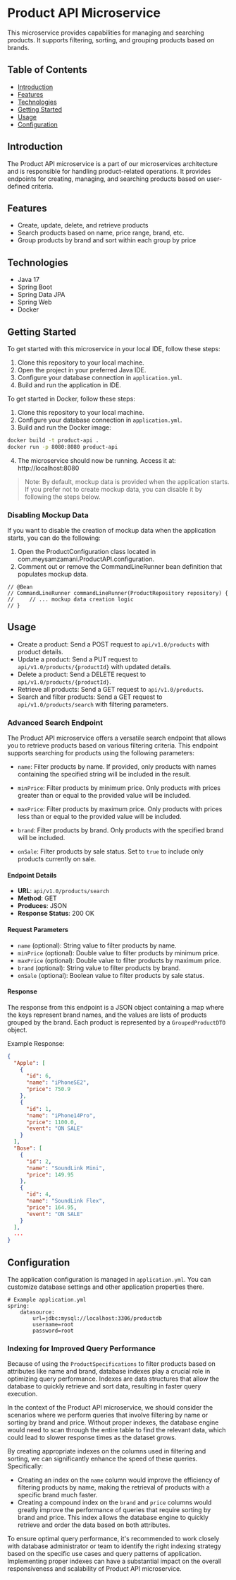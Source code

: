 # Product API Microservice

This microservice provides capabilities for managing and searching products. It supports filtering, sorting, and grouping products based on brands.

## Table of Contents

- [Introduction](#introduction)
- [Features](#features)
- [Technologies](#technologies)
- [Getting Started](#getting-started)
- [Usage](#usage)
- [Configuration](#configuration)

## Introduction

The Product API microservice is a part of our microservices architecture and is responsible for handling product-related operations. It provides endpoints for creating, managing, and searching products based on user-defined criteria.

## Features

- Create, update, delete, and retrieve products
- Search products based on name, price range, brand, etc.
- Group products by brand and sort within each group by price

## Technologies

- Java 17
- Spring Boot
- Spring Data JPA
- Spring Web
- Docker

## Getting Started

To get started with this microservice in your local IDE, follow these steps:

1. Clone this repository to your local machine.
2. Open the project in your preferred Java IDE.
3. Configure your database connection in `application.yml`.
4. Build and run the application in IDE.

To get started in Docker, follow these steps:

1. Clone this repository to your local machine.
2. Configure your database connection in `application.yml`.
3. Build and run the Docker image:

```sh
docker build -t product-api .
docker run -p 8080:8080 product-api
```
4. The microservice should now be running. Access it at: http://localhost:8080

> Note: By default, mockup data is provided when the application starts. If you prefer not to create mockup data, you can disable it by following the steps below.

### Disabling Mockup Data
If you want to disable the creation of mockup data when the application starts, you can do the following:

1. Open the ProductConfiguration class located in com.meysamzamani.ProductAPI.configuration.
2. Comment out or remove the CommandLineRunner bean definition that populates mockup data.

```
// @Bean
// CommandLineRunner commandLineRunner(ProductRepository repository) {
//     // ... mockup data creation logic
// }
```

## Usage

- Create a product: Send a POST request to `api/v1.0/products` with product details.
- Update a product: Send a PUT request to `api/v1.0/products/{productId}` with updated details.
- Delete a product: Send a DELETE request to `api/v1.0/products/{productId}`.
- Retrieve all products: Send a GET request to `api/v1.0/products`.
- Search and filter products: Send a GET request to `api/v1.0/products/search` with filtering parameters.

### Advanced Search Endpoint

The Product API microservice offers a versatile search endpoint that allows you to retrieve products based on various filtering criteria. This endpoint supports searching for products using the following parameters:

- `name`: Filter products by name. If provided, only products with names containing the specified string will be included in the result.

- `minPrice`: Filter products by minimum price. Only products with prices greater than or equal to the provided value will be included.

- `maxPrice`: Filter products by maximum price. Only products with prices less than or equal to the provided value will be included.

- `brand`: Filter products by brand. Only products with the specified brand will be included.

- `onSale`: Filter products by sale status. Set to `true` to include only products currently on sale.

#### Endpoint Details

- **URL**: `api/v1.0/products/search`
- **Method**: GET
- **Produces**: JSON
- **Response Status**: 200 OK

#### Request Parameters

- `name` (optional): String value to filter products by name.
- `minPrice` (optional): Double value to filter products by minimum price.
- `maxPrice` (optional): Double value to filter products by maximum price.
- `brand` (optional): String value to filter products by brand.
- `onSale` (optional): Boolean value to filter products by sale status.

#### Response

The response from this endpoint is a JSON object containing a map where the keys represent brand names, and the values are lists of products grouped by the brand. Each product is represented by a `GroupedProductDTO` object.

Example Response:

```json
{
  "Apple": [
    {
      "id": 6,
      "name": "iPhoneSE2",
      "price": 750.9
    },
    {
      "id": 1,
      "name": "iPhone14Pro",
      "price": 1100.0,
      "event": "ON SALE"
    }
  ],
  "Bose": [
    {
      "id": 2,
      "name": "SoundLink Mini",
      "price": 149.95
    },
    {
      "id": 4,
      "name": "SoundLink Flex",
      "price": 164.95,
      "event": "ON SALE"
    }
  ],
  ...
}
```

## Configuration

The application configuration is managed in `application.yml`. You can customize database settings and other application properties there.

```properties
# Example application.yml
spring:
    datasource:
        url=jdbc:mysql://localhost:3306/productdb
        username=root
        password=root
```
### Indexing for Improved Query Performance

Because of using the `ProductSpecifications` to filter products based on attributes like name and brand, database indexes play a crucial role in optimizing query performance. Indexes are data structures that allow the database to quickly retrieve and sort data, resulting in faster query execution.

In the context of the Product API microservice, we should consider the scenarios where we perform queries that involve filtering by name or sorting by brand and price. Without proper indexes, the database engine would need to scan through the entire table to find the relevant data, which could lead to slower response times as the dataset grows.

By creating appropriate indexes on the columns used in filtering and sorting, we can significantly enhance the speed of these queries. Specifically:

- Creating an index on the `name` column would improve the efficiency of filtering products by name, making the retrieval of products with a specific brand much faster.
- Creating a compound index on the `brand` and `price` columns would greatly improve the performance of queries that require sorting by brand and price. This index allows the database engine to quickly retrieve and order the data based on both attributes.

To ensure optimal query performance, it's recommended to work closely with database administrator or team to identify the right indexing strategy based on the specific use cases and query patterns of application. Implementing proper indexes can have a substantial impact on the overall responsiveness and scalability of Product API microservice.
